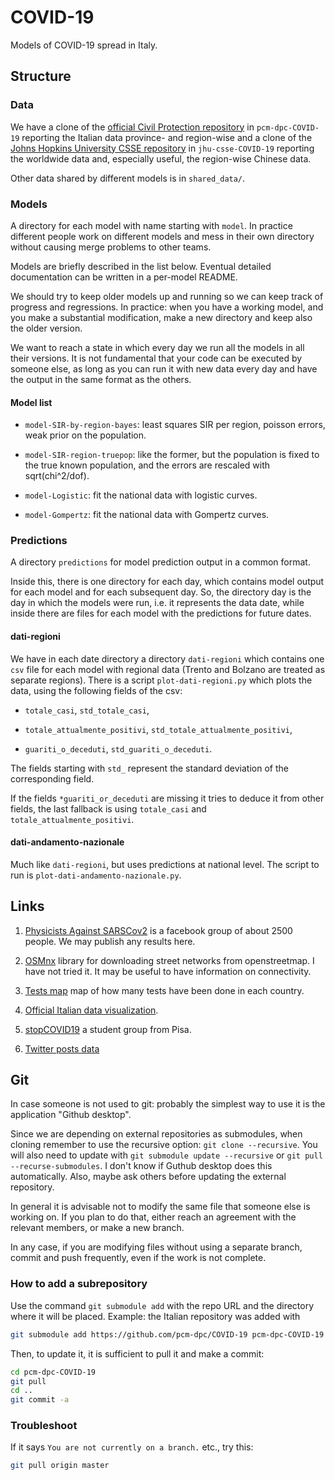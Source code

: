 # COVID-19

Models of COVID-19 spread in Italy.

## Structure

### Data

We have a clone of the [official Civil Protection
repository](https://github.com/pcm-dpc/COVID-19) in `pcm-dpc-COVID-19`
reporting the Italian data province- and region-wise and a clone of the [Johns
Hopkins University CSSE repository](https://github.com/CSSEGISandData/COVID-19)
in `jhu-csse-COVID-19` reporting the worldwide data and, especially useful, the
region-wise Chinese data.

Other data shared by different models is in `shared_data/`.

### Models
  
A directory for each model with name starting with `model`. In practice
different people work on different models and mess in their own directory
without causing merge problems to other teams.

Models are briefly described in the list below. Eventual detailed documentation
can be written in a per-model README.

We should try to keep older models up and running so we can keep track of
progress and regressions. In practice: when you have a working model, and you
make a substantial modification, make a new directory and keep also the older
version.

We want to reach a state in which every day we run all the models in all their
versions. It is not fundamental that your code can be executed by someone else,
as long as you can run it with new data every day and have the output in the
same format as the others.

#### Model list

  * `model-SIR-by-region-bayes`: least squares SIR per region, poisson errors,
    weak prior on the population.

  * `model-SIR-region-truepop`: like the former, but the population is fixed to
    the true known population, and the errors are rescaled with sqrt(chi^2/dof).
    
  * `model-Logistic`: fit the national data with logistic curves.
  
  * `model-Gompertz`: fit the national data with Gompertz curves. 

### Predictions
  
A directory `predictions` for model prediction output in a common format.

Inside this, there is one directory for each day, which contains model output
for each model and for each subsequent day. So, the directory day is the day in
which the models were run, i.e. it represents the data date, while inside there
are files for each model with the predictions for future dates.

#### dati-regioni

We have in each date directory a directory `dati-regioni` which contains one
`csv` file for each model with regional data (Trento and Bolzano are treated as
separate regions). There is a script `plot-dati-regioni.py` which plots the
data, using the following fields of the csv:

  * `totale_casi`, `std_totale_casi`,
  
  * `totale_attualmente_positivi`, `std_totale_attualmente_positivi`,
  
  * `guariti_o_deceduti`, `std_guariti_o_deceduti`.
  
The fields starting with `std_` represent the standard deviation of the
corresponding field.
  
If the fields `*guariti_or_deceduti` are missing it tries to deduce it from
other fields, the last fallback is using `totale_casi` and
`totale_attualmente_positivi`.

#### dati-andamento-nazionale

Much like `dati-regioni`, but uses predictions at national level. The script
to run is `plot-dati-andamento-nazionale.py`.

## Links

1. [Physicists Against
SARSCov2](https://www.facebook.com/groups/PhysicistsAgainstSARSCoV2/) is a
facebook group of about 2500 people. We may publish any results here.

2. [OSMnx](https://github.com/gboeing/osmnx) library for downloading street
networks from openstreetmap. I have not tried it. It may be useful to have
information on connectivity.

3. [Tests map](https://covid19map.tech) map of how many tests have been done in
each country.

4. [Official Italian data visualization](http://arcg.is/C1unv).

5. [stopCOVID19](https://stopcovid19.neocities.org/index.html) a student group
from Pisa.

6. [Twitter posts data](https://github.com/thepanacealab/covid19_twitter)

## Git

In case someone is not used to git: probably the simplest way to use it is the
application "Github desktop".

Since we are depending on external repositories as submodules, when cloning
remember to use the recursive option: `git clone --recursive`. You will also
need to update with `git submodule update --recursive` or `git pull
--recurse-submodules`. I don't know if Guthub desktop does this automatically.
Also, maybe ask others before updating the external repository.

In general it is advisable not to modify the same file that someone else is
working on. If you plan to do that, either reach an agreement with the relevant
members, or make a new branch.

In any case, if you are modifying files without using a separate branch, commit
and push frequently, even if the work is not complete.

### How to add a subrepository

Use the command `git submodule add` with the repo URL and the directory where
it will be placed. Example: the Italian repository was added with

```sh
git submodule add https://github.com/pcm-dpc/COVID-19 pcm-dpc-COVID-19
```

Then, to update it, it is sufficient to pull it and make a commit:

```sh
cd pcm-dpc-COVID-19
git pull
cd ..
git commit -a
```

### Troubleshoot

If it says `You are not currently on a branch.` etc., try this:

```sh
git pull origin master
```

